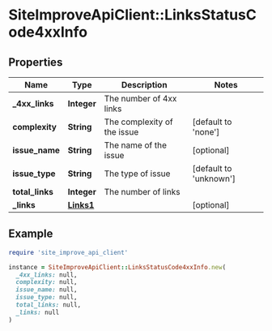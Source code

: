 # SiteImproveApiClient::LinksStatusCode4xxInfo

## Properties

| Name | Type | Description | Notes |
| ---- | ---- | ----------- | ----- |
| **_4xx_links** | **Integer** | The number of 4xx links |  |
| **complexity** | **String** | The complexity of the issue | [default to &#39;none&#39;] |
| **issue_name** | **String** | The name of the issue | [optional] |
| **issue_type** | **String** | The type of issue | [default to &#39;unknown&#39;] |
| **total_links** | **Integer** | The number of links |  |
| **_links** | [**Links1**](Links1.md) |  | [optional] |

## Example

```ruby
require 'site_improve_api_client'

instance = SiteImproveApiClient::LinksStatusCode4xxInfo.new(
  _4xx_links: null,
  complexity: null,
  issue_name: null,
  issue_type: null,
  total_links: null,
  _links: null
)
```


